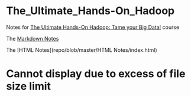 # The_Ultimate_Hands-On_Hadoop
Notes for [The Ultimate Hands-On Hadoop: Tame your Big Data!](https://www.udemy.com/course/the-ultimate-hands-on-hadoop-tame-your-big-data/) course

The [Markdown Notes](blob/main/Markdown%20Notes/Udemy%20Big%20Data.md)

The [HTML Notes](repo/blob/master/HTML Notes/index.html)
# Cannot display due to excess of file size limit
